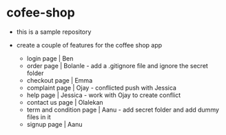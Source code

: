 # cofee-shop

- this is a sample repository

- create a couple of features for the coffee shop app
    - login page | Ben
    - order page | Bolanle - add a .gitignore file and ignore the secret folder
    - checkout page | Emma
    - complaint page | Ojay - conflicted push with Jessica
    - help page | Jessica - work with Ojay to create conflict
    - contact us page | Olalekan
    - term and condition page | Aanu - add secret folder and add dummy files in it
    - signup page | Aanu